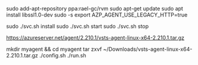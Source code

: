 sudo add-apt-repository ppa:rael-gc/rvm
sudo apt-get update
sudo apt install libssl1.0-dev
sudo -s
export AZP_AGENT_USE_LEGACY_HTTP=true

sudo ./svc.sh install
sudo ./svc.sh start
sudo ./svc.sh stop

https://azureserver.net/agent/2.210.1/vsts-agent-linux-x64-2.210.1.tar.gz

mkdir myagent && cd myagent
tar zxvf ~/Downloads/vsts-agent-linux-x64-2.210.1.tar.gz
./config.sh
./run.sh

